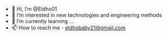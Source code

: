 - 👋 Hi, I’m @Eldho01
- 👀 I’m interested in new technologies and engineering methods
- 🌱 I’m currently learning ...
- 📫 How to reach me - eldhobaby21@gmail.com

<!---
Eldho01/Eldho01 is a ✨ special ✨ repository because its `README.md` (this file) appears on your GitHub profile.
You can click the Preview link to take a look at your changes.
--->
